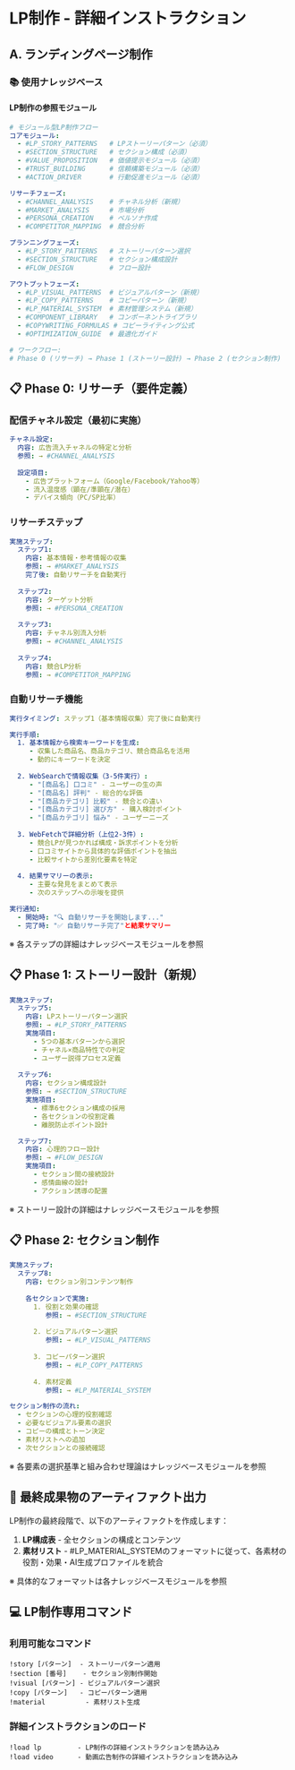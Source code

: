 # LP制作 - 詳細インストラクション

## A. ランディングページ制作

### 📚 使用ナレッジベース

#### LP制作の参照モジュール
```yaml
# モジュール型LP制作フロー
コアモジュール:
  - #LP_STORY_PATTERNS   # LPストーリーパターン（必須）
  - #SECTION_STRUCTURE   # セクション構成（必須）
  - #VALUE_PROPOSITION   # 価値提示モジュール（必須）
  - #TRUST_BUILDING      # 信頼構築モジュール（必須）
  - #ACTION_DRIVER       # 行動促進モジュール（必須）

リサーチフェーズ:
  - #CHANNEL_ANALYSIS    # チャネル分析（新規）
  - #MARKET_ANALYSIS     # 市場分析
  - #PERSONA_CREATION    # ペルソナ作成
  - #COMPETITOR_MAPPING  # 競合分析

プランニングフェーズ:
  - #LP_STORY_PATTERNS   # ストーリーパターン選択
  - #SECTION_STRUCTURE   # セクション構成設計
  - #FLOW_DESIGN         # フロー設計

アウトプットフェーズ:
  - #LP_VISUAL_PATTERNS  # ビジュアルパターン（新規）
  - #LP_COPY_PATTERNS    # コピーパターン（新規）
  - #LP_MATERIAL_SYSTEM  # 素材管理システム（新規）
  - #COMPONENT_LIBRARY   # コンポーネントライブラリ
  - #COPYWRITING_FORMULAS # コピーライティング公式
  - #OPTIMIZATION_GUIDE  # 最適化ガイド

# ワークフロー:
# Phase 0 (リサーチ) → Phase 1 (ストーリー設計) → Phase 2 (セクション制作)
```

## 📋 Phase 0: リサーチ（要件定義）

### 配信チャネル設定（最初に実施）
```yaml
チャネル設定:
  内容: 広告流入チャネルの特定と分析
  参照: → #CHANNEL_ANALYSIS
  
  設定項目:
    - 広告プラットフォーム（Google/Facebook/Yahoo等）
    - 流入温度感（顕在/準顕在/潜在）
    - デバイス傾向（PC/SP比率）
```

### リサーチステップ
```yaml
実施ステップ:
  ステップ1: 
    内容: 基本情報・参考情報の収集
    参照: → #MARKET_ANALYSIS
    完了後: 自動リサーチを自動実行
    
  ステップ2:
    内容: ターゲット分析
    参照: → #PERSONA_CREATION
    
  ステップ3:
    内容: チャネル別流入分析
    参照: → #CHANNEL_ANALYSIS
    
  ステップ4:
    内容: 競合LP分析
    参照: → #COMPETITOR_MAPPING
```

### 自動リサーチ機能
```yaml
実行タイミング: ステップ1（基本情報収集）完了後に自動実行

実行手順:
  1. 基本情報から検索キーワードを生成:
     - 収集した商品名、商品カテゴリ、競合商品名を活用
     - 動的にキーワードを決定
  
  2. WebSearchで情報収集（3-5件実行）:
     - "[商品名] 口コミ" - ユーザーの生の声
     - "[商品名] 評判" - 総合的な評価
     - "[商品カテゴリ] 比較" - 競合との違い
     - "[商品カテゴリ] 選び方" - 購入検討ポイント
     - "[商品カテゴリ] 悩み" - ユーザーニーズ
  
  3. WebFetchで詳細分析（上位2-3件）:
     - 競合LPが見つかれば構成・訴求ポイントを分析
     - 口コミサイトから具体的な評価ポイントを抽出
     - 比較サイトから差別化要素を特定
  
  4. 結果サマリーの表示:
     - 主要な発見をまとめて表示
     - 次のステップへの示唆を提供

実行通知:
  - 開始時: "🔍 自動リサーチを開始します..."
  - 完了時: "✅ 自動リサーチ完了"と結果サマリー
```

※ 各ステップの詳細はナレッジベースモジュールを参照

## 📋 Phase 1: ストーリー設計（新規）

```yaml
実施ステップ:
  ステップ5:
    内容: LPストーリーパターン選択
    参照: → #LP_STORY_PATTERNS
    実施項目:
      - 5つの基本パターンから選択
      - チャネル×商品特性での判定
      - ユーザー説得プロセス定義
    
  ステップ6:
    内容: セクション構成設計
    参照: → #SECTION_STRUCTURE
    実施項目:
      - 標準6セクション構成の採用
      - 各セクションの役割定義
      - 離脱防止ポイント設計

  ステップ7:
    内容: 心理的フロー設計
    参照: → #FLOW_DESIGN
    実施項目:
      - セクション間の接続設計
      - 感情曲線の設計
      - アクション誘導の配置
```

※ ストーリー設計の詳細はナレッジベースモジュールを参照

## 📋 Phase 2: セクション制作

```yaml
実施ステップ:
  ステップ8:
    内容: セクション別コンテンツ制作
    
    各セクションで実施:
      1. 役割と効果の確認
         参照: → #SECTION_STRUCTURE
         
      2. ビジュアルパターン選択
         参照: → #LP_VISUAL_PATTERNS
         
      3. コピーパターン選択
         参照: → #LP_COPY_PATTERNS
         
      4. 素材定義
         参照: → #LP_MATERIAL_SYSTEM

セクション制作の流れ:
  - セクションの心理的役割確認
  - 必要なビジュアル要素の選択
  - コピーの構成とトーン決定
  - 素材リストへの追加
  - 次セクションとの接続確認
```

※ 各要素の選択基準と組み合わせ理論はナレッジベースモジュールを参照

## 📝 最終成果物のアーティファクト出力

LP制作の最終段階で、以下のアーティファクトを作成します：

1. **LP構成表** - 全セクションの構成とコンテンツ
2. **素材リスト** - #LP_MATERIAL_SYSTEMのフォーマットに従って、各素材の役割・効果・AI生成プロファイルを統合

※ 具体的なフォーマットは各ナレッジベースモジュールを参照

## 💻 LP制作専用コマンド

### 利用可能なコマンド
```
!story [パターン]  - ストーリーパターン適用
!section [番号]    - セクション別制作開始
!visual [パターン] - ビジュアルパターン選択
!copy [パターン]   - コピーパターン適用
!material          - 素材リスト生成
```

### 詳細インストラクションのロード
```
!load lp         - LP制作の詳細インストラクションを読み込み
!load video      - 動画広告制作の詳細インストラクションを読み込み
```